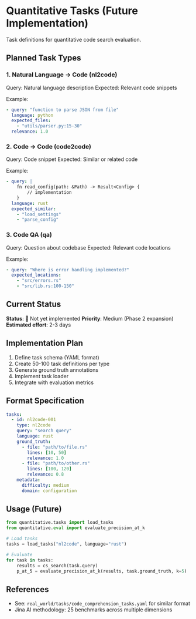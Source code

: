 # Quantitative Tasks (Future Implementation)

Task definitions for quantitative code search evaluation.

## Planned Task Types

### 1. Natural Language → Code (nl2code)
Query: Natural language description
Expected: Relevant code snippets

Example:
```yaml
- query: "function to parse JSON from file"
  language: python
  expected_files:
    - "utils/parser.py:15-30"
  relevance: 1.0
```

### 2. Code → Code (code2code)
Query: Code snippet
Expected: Similar or related code

Example:
```yaml
- query: |
    fn read_config(path: &Path) -> Result<Config> {
        // implementation
    }
  language: rust
  expected_similar:
    - "load_settings"
    - "parse_config"
```

### 3. Code QA (qa)
Query: Question about codebase
Expected: Relevant code locations

Example:
```yaml
- query: "Where is error handling implemented?"
  expected_locations:
    - "src/errors.rs"
    - "src/lib.rs:100-150"
```

## Current Status

**Status**: 📅 Not yet implemented
**Priority**: Medium (Phase 2 expansion)
**Estimated effort**: 2-3 days

## Implementation Plan

1. Define task schema (YAML format)
2. Create 50-100 task definitions per type
3. Generate ground truth annotations
4. Implement task loader
5. Integrate with evaluation metrics

## Format Specification

```yaml
tasks:
  - id: nl2code-001
    type: nl2code
    query: "search query"
    language: rust
    ground_truth:
      - file: "path/to/file.rs"
        lines: [10, 50]
        relevance: 1.0
      - file: "path/to/other.rs"
        lines: [100, 120]
        relevance: 0.8
    metadata:
      difficulty: medium
      domain: configuration
```

## Usage (Future)

```python
from quantitative.tasks import load_tasks
from quantitative.eval import evaluate_precision_at_k

# Load tasks
tasks = load_tasks("nl2code", language="rust")

# Evaluate
for task in tasks:
    results = cs_search(task.query)
    p_at_5 = evaluate_precision_at_k(results, task.ground_truth, k=5)
```

## References

- See: `real_world/tasks/code_comprehension_tasks.yaml` for similar format
- Jina AI methodology: 25 benchmarks across multiple dimensions
